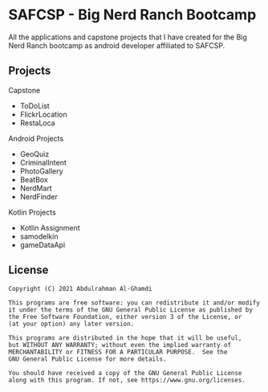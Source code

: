 # SAFCSP - Big Nerd Ranch Bootcamp

All the applications and capstone projects that I have created for the Big Nerd Ranch bootcamp as android developer affiliated to SAFCSP.

## Projects

Capstone
* ToDoList
* FlickrLocation
* RestaLoca

Android Projects
* GeoQuiz
* CriminalIntent
* PhotoGallery
* BeatBox
* NerdMart
* NerdFinder

Kotlin Projects
* Kotlin Assignment
* samodelkin
* gameDataApi

## License

```
Copyright (C) 2021 Abdulrahman Al-Ghamdi

This programs are free software: you can redistribute it and/or modify
it under the terms of the GNU General Public License as published by
the Free Software Foundation, either version 3 of the License, or
(at your option) any later version.

This programs are distributed in the hope that it will be useful,
but WITHOUT ANY WARRANTY; without even the implied warranty of
MERCHANTABILITY or FITNESS FOR A PARTICULAR PURPOSE.  See the
GNU General Public License for more details.

You should have received a copy of the GNU General Public License
along with this program. If not, see https://www.gnu.org/licenses.
```